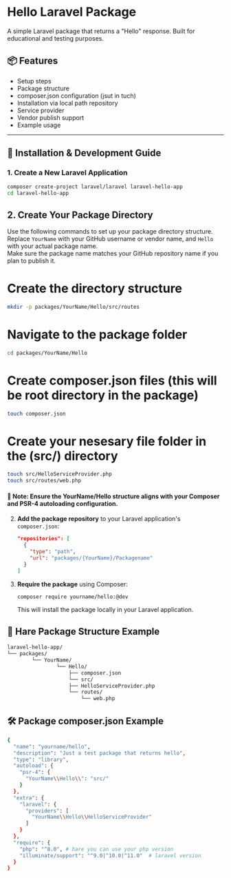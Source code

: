 # Hello Laravel Package

A simple Laravel package that returns a "Hello" response. Built for educational and testing purposes.

## 📦 Features

-   Setup steps
-   Package structure
-   composer.json configuration (jsut in tuch)
-   Installation via local path repository
-   Service provider
-   Vendor publish support
-   Example usage

---

## 🚀 Installation & Development Guide

### 1. Create a New Laravel Application

```bash
composer create-project laravel/laravel laravel-hello-app
cd laravel-hello-app
```

## 2. Create Your Package Directory

Use the following commands to set up your package directory structure.  
Replace `YourName` with your GitHub username or vendor name, and `Hello` with your actual package name.  
Make sure the package name matches your GitHub repository name if you plan to publish it.

# Create the directory structure

```bash
mkdir -p packages/YourName/Hello/src/routes
```

# Navigate to the package folder

```bash
cd packages/YourName/Hello
```

# Create composer.json files (this will be root directory in the package)

```bash
touch composer.json
```

# Create your nesesary file folder in the (src/) directory

```bash
touch src/HelloServiceProvider.php
touch src/routes/web.php
```

#### 📌 Note: Ensure the YourName/Hello structure aligns with your Composer and PSR-4 autoloading configuration.

2. **Add the package repository** to your Laravel application's `composer.json`:

    ```json
    "repositories": [
      {
        "type": "path",
        "url": "packages/{YourName}/Packagename"
      }
    ]
    ```

3. **Require the package** using Composer:

    ```bash
    composer require yourname/hello:@dev
    ```

    This will install the package locally in your Laravel application.


## 📁 Hare Package Structure Example

```bash
laravel-hello-app/
└── packages/
        └── YourName/
                └── Hello/
                    ├── composer.json
                    └── src/
                    ├── HelloServiceProvider.php
                    └── routes/
                        └── web.php
```

## 🛠️ Package composer.json Example

```bash
{
  "name": "yourname/hello",
  "description": "Just a test package that returns hello",
  "type": "library",
  "autoload": {
    "psr-4": {
      "YourName\\Hello\\": "src/"
    }
  },
  "extra": {
    "laravel": {
      "providers": [
        "YourName\\Hello\\HelloServiceProvider"
      ]
    }
  },
  "require": {
    "php": "^8.0", # hare you can use your php version
    "illuminate/support": "^9.0|^10.0|^11.0"  # laravel version
  }
}
```

